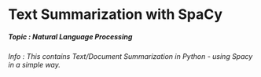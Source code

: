 # Text Summarization with SpaCy

##### Topic : Natural Language Processing
###### Info : This contains Text/Document Summarization in Python - using Spacy in a simple way.
